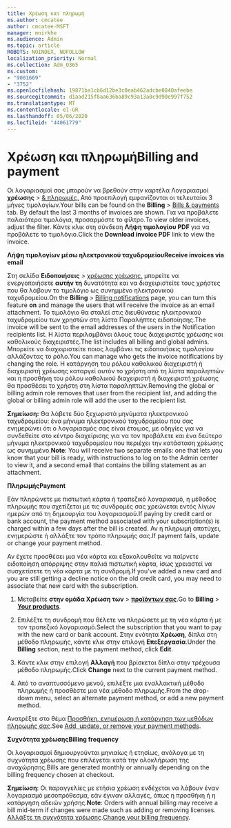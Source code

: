 ```yaml
---
title: Χρέωση και πληρωμή
ms.author: cmcatee
author: cmcatee-MSFT
manager: mnirkhe
ms.audience: Admin
ms.topic: article
ROBOTS: NOINDEX, NOFOLLOW
localization_priority: Normal
ms.collection: Adm_O365
ms.custom:
- "9001669"
- "3752"
ms.openlocfilehash: 19871ba1cb6d12be3c0eab462adcbe0840afeebe
ms.sourcegitcommit: d1aad215f8aa636ba89c93a13a0c9d90e997f752
ms.translationtype: MT
ms.contentlocale: el-GR
ms.lasthandoff: 05/06/2020
ms.locfileid: "44061779"
---
```

# <a name="billing-and-payment"></a><span data-ttu-id="d3efa-102">Χρέωση και πληρωμή</span><span class="sxs-lookup"><span data-stu-id="d3efa-102">Billing and payment</span></span>

<span data-ttu-id="d3efa-103">Οι λογαριασμοί σας μπορούν να βρεθούν στην καρτέλα Λογαριασμοί **χρέωσης** > [& πληρωμές.](https://go.microsoft.com/fwlink/p/?linkid=848039)  Από προεπιλογή εμφανίζονται οι τελευταίοι 3 μήνες τιμολογίων.</span><span class="sxs-lookup"><span data-stu-id="d3efa-103">Your bills can be found on the **Billing** > [Bills & payments](https://go.microsoft.com/fwlink/p/?linkid=848039) tab.  By default the last 3 months of invoices are shown.</span></span>  <span data-ttu-id="d3efa-104">Για να προβάλετε παλαιότερα τιμολόγια, προσαρμόστε το φίλτρο.</span><span class="sxs-lookup"><span data-stu-id="d3efa-104">To view older invoices, adjust the filter.</span></span>  <span data-ttu-id="d3efa-105">Κάντε κλικ στη σύνδεση **Λήψη τιμολογίου PDF** για να προβάλετε το τιμολόγιο.</span><span class="sxs-lookup"><span data-stu-id="d3efa-105">Click the **Download invoice PDF** link to view the invoice.</span></span>

<span data-ttu-id="d3efa-106">**Λήψη τιμολογίων μέσω ηλεκτρονικού ταχυδρομείου**</span><span class="sxs-lookup"><span data-stu-id="d3efa-106">**Receive invoices via email**</span></span>

<span data-ttu-id="d3efa-107">Στη σελίδα **Ειδοποιήσεις** > [χρέωσης χρέωσης,](https://go.microsoft.com/fwlink/p/?linkid=853212) μπορείτε να ενεργοποιήσετε **αυτήν τη** δυνατότητα και να διαχειριστείτε τους χρήστες που θα λάβουν το τιμολόγιο ως συνημμένο ηλεκτρονικού ταχυδρομείου.</span><span class="sxs-lookup"><span data-stu-id="d3efa-107">On the **Billing** > [Billing notifications](https://go.microsoft.com/fwlink/p/?linkid=853212) page, you can turn this feature **on** and manage the users that will receive the invoice as an email attachment.</span></span> <span data-ttu-id="d3efa-108">Το τιμολόγιο θα σταλεί στις διευθύνσεις ηλεκτρονικού ταχυδρομείου των χρηστών στη λίστα Παραλήπτες ειδοποίησης.</span><span class="sxs-lookup"><span data-stu-id="d3efa-108">The invoice will be sent to the email addresses of the users in the Notification recipients list.</span></span> <span data-ttu-id="d3efa-109">Η λίστα περιλαμβάνει όλους τους διαχειριστές χρέωσης και καθολικούς διαχειριστές.</span><span class="sxs-lookup"><span data-stu-id="d3efa-109">The list includes all billing and global admins.</span></span>  <span data-ttu-id="d3efa-110">Μπορείτε να διαχειριστείτε ποιος λαμβάνει τις ειδοποιήσεις τιμολογίου αλλάζοντας το ρόλο.</span><span class="sxs-lookup"><span data-stu-id="d3efa-110">You can manage who gets the invoice notifications by changing the role.</span></span>  <span data-ttu-id="d3efa-111">Η κατάργηση του ρόλου καθολικού διαχειριστή ή διαχειριστή χρέωσης καταργεί αυτόν το χρήστη από τη λίστα παραληπτών και η προσθήκη του ρόλου καθολικού διαχειριστή ή διαχειριστή χρέωσης θα προσθέσει το χρήστη στη λίστα παραληπτών.</span><span class="sxs-lookup"><span data-stu-id="d3efa-111">Removing the global or billing admin role removes that user from the recipient list, and adding the global or billing admin role will add the user to the recipient list.</span></span>

<span data-ttu-id="d3efa-112">**Σημείωση:** Θα λάβετε δύο ξεχωριστά μηνύματα ηλεκτρονικού ταχυδρομείου: ένα μήνυμα ηλεκτρονικού ταχυδρομείου που σας ενημερώνει ότι ο λογαριασμός σας είναι έτοιμος, με οδηγίες για να συνδεθείτε στο κέντρο διαχείρισης για να τον προβάλετε και ένα δεύτερο μήνυμα ηλεκτρονικού ταχυδρομείου που περιέχει την κατάσταση χρέωσης ως συνημμένο.</span><span class="sxs-lookup"><span data-stu-id="d3efa-112">**Note**: You will receive two separate emails: one that lets you know that your bill is ready, with instructions to log on to the Admin center to view it, and a second email that contains the billing statement as an attachment.</span></span>

<span data-ttu-id="d3efa-113">**Πληρωμής**</span><span class="sxs-lookup"><span data-stu-id="d3efa-113">**Payment**</span></span>

<span data-ttu-id="d3efa-114">Εάν πληρώνετε με πιστωτική κάρτα ή τραπεζικό λογαριασμό, η μέθοδος πληρωμής που σχετίζεται με τις συνδρομές σας χρεώνεται εντός λίγων ημερών από τη δημιουργία του λογαριασμού.</span><span class="sxs-lookup"><span data-stu-id="d3efa-114">If paying by credit card or bank account, the payment method associated with your subscription(s) is charged within a few days after the bill is created.</span></span>  <span data-ttu-id="d3efa-115">Αν η πληρωμή αποτύχει, ενημερώστε ή αλλάξτε τον τρόπο πληρωμής σας.</span><span class="sxs-lookup"><span data-stu-id="d3efa-115">If payment fails, update or change your payment method.</span></span> 

<span data-ttu-id="d3efa-116">Αν έχετε προσθέσει μια νέα κάρτα και εξακολουθείτε να παίρνετε ειδοποίηση απόρριψης στην παλιά πιστωτική κάρτα, ίσως χρειαστεί να συσχετίσετε τη νέα κάρτα με τη συνδρομή.</span><span class="sxs-lookup"><span data-stu-id="d3efa-116">If you've added a new card and you are still getting a decline notice on the old credit card, you may need to associate that new card with the subscription.</span></span>

1. <span data-ttu-id="d3efa-117">Μεταβείτε **στην ομάδα Χρέωση των** > **[προϊόντων σας](https://go.microsoft.com/fwlink/p/?linkid=842054)**.</span><span class="sxs-lookup"><span data-stu-id="d3efa-117">Go to **Billing** > **[Your products](https://go.microsoft.com/fwlink/p/?linkid=842054)**.</span></span>

2. <span data-ttu-id="d3efa-118">Επιλέξτε τη συνδρομή που θέλετε να πληρώσετε με τη νέα κάρτα ή με τον τραπεζικό λογαριασμό.</span><span class="sxs-lookup"><span data-stu-id="d3efa-118">Select the subscription that you want to pay with the new card or bank account.</span></span> <span data-ttu-id="d3efa-119">Στην ενότητα **Χρέωση**, δίπλα στη μέθοδο πληρωμής, κάντε κλικ στην επιλογή **Επεξεργασία**.</span><span class="sxs-lookup"><span data-stu-id="d3efa-119">Under the **Billing** section, next to the payment method, click **Edit**.</span></span>

3. <span data-ttu-id="d3efa-120">Κάντε κλικ στην επιλογή **Αλλαγή** που βρίσκεται δίπλα στην τρέχουσα μέθοδο πληρωμής.</span><span class="sxs-lookup"><span data-stu-id="d3efa-120">Click **Change** next to the current payment method.</span></span>

4. <span data-ttu-id="d3efa-121">Από το αναπτυσσόμενο μενού, επιλέξτε μια εναλλακτική μέθοδο πληρωμής ή προσθέστε μια νέα μέθοδο πληρωμής.</span><span class="sxs-lookup"><span data-stu-id="d3efa-121">From the drop-down menu, select an alternate payment method, or add a new payment method.</span></span>

<span data-ttu-id="d3efa-122">Ανατρέξτε στο θέμα [Προσθήκη, ενημέρωση ή κατάργηση των μεθόδων πληρωμής σας](https://go.microsoft.com/fwlink/?linkid=2118133).</span><span class="sxs-lookup"><span data-stu-id="d3efa-122">See [Add, update, or remove your payment methods](https://go.microsoft.com/fwlink/?linkid=2118133).</span></span>

<span data-ttu-id="d3efa-123">**Συχνότητα χρέωσης**</span><span class="sxs-lookup"><span data-stu-id="d3efa-123">**Billing frequency**</span></span>

<span data-ttu-id="d3efa-124">Οι λογαριασμοί δημιουργούνται μηνιαίως ή ετησίως, ανάλογα με τη συχνότητα χρέωσης που επιλέγεται κατά την ολοκλήρωση της αναχώρησης.</span><span class="sxs-lookup"><span data-stu-id="d3efa-124">Bills are generated monthly or annually depending on the billing frequency chosen at checkout.</span></span>  

<span data-ttu-id="d3efa-125">**Σημείωση**: Οι παραγγελίες με ετήσια χρέωση ενδέχεται να λάβουν έναν λογαριασμό μεσοπρόθεσμα, εάν έγιναν αλλαγές, όπως η προσθήκη ή η κατάργηση αδειών χρήσης.</span><span class="sxs-lookup"><span data-stu-id="d3efa-125">**Note**: Orders with annual billing may receive a bill mid-term if changes were made such as adding or removing licenses.</span></span>  <span data-ttu-id="d3efa-126">[Αλλάξτε τη συχνότητα χρέωσης](https://go.microsoft.com/fwlink/?linkid=2119148).</span><span class="sxs-lookup"><span data-stu-id="d3efa-126">[Change your billing frequency](https://go.microsoft.com/fwlink/?linkid=2119148).</span></span>
